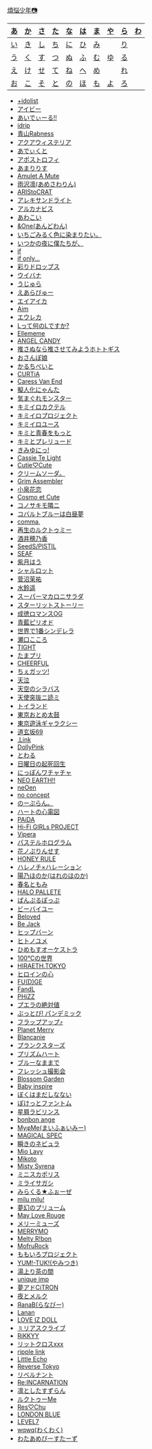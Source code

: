 [煩悩少年📷️](about.md)

| [あ](#a) | [か](#ka) | [さ](#sa) | [た](#ta) | [な](#na) | [は](#ha) | [ま](#ma) | [や](#ya) | [ら](#ra) | [わ](#wa) |
| :-:      | :-:       | :-:       | :-:       | :-:       | :-:       | :-:       | :-:       | :-:       | :-:       |
| [い](#i) | [き](#ki) | [し](#si) | [ち](#ti) | [に](#ni) | [ひ](#hi) | [み](#mi) |           | [り](#ri) |           |
| [う](#u) | [く](#ku) | [す](#su) | [つ](#tu) | [ぬ](#nu) | [ふ](#hu) | [む](#mu) | [ゆ](#yu) | [る](#ru) |           |
| [え](#e) | [け](#ke) | [せ](#se) | [て](#te) | [ね](#ne) | [へ](#he) | [め](#me) |           | [れ](#re) |           |
| [お](#o) | [こ](#ko) | [そ](#so) | [と](#to) | [の](#no) | [ほ](#ho) | [も](#mo) | [よ](#yo) | [ろ](#ro) |           |

- <a id="a" href="https://x.com/search?f=live&q=from%3Ameisou_shounen+%23%E3%82%A2%E3%82%A4%E3%83%89%E3%83%AA%E3%82%B9%E3%83%88+OR+%23idolist">+idolist</a>
- [アイビー](https://x.com/search?f=live&q=from%3Ameisou_shounen+%23%E3%82%AB%E3%82%BF%E3%82%AB%E3%83%8A%E3%82%A2%E3%82%A4%E3%83%93%E3%83%BC)
- [あいでぃーる!!](https://x.com/search?f=live&q=from%3Ameisou_shounen+%23%E3%81%82%E3%81%84%E3%81%A7%E3%81%83%E3%83%BC%E3%82%8B)
- [idrip](https://x.com/search?f=live&q=from%3Ameisou_shounen+%23idrip)
- [青山Rabness](https://x.com/search?f=live&q=from%3Ameisou_shounen+%23%E9%9D%92%E3%83%A9%E3%83%93)
- [アクアウィステリア](https://x.com/search?f=live&q=from%3Ameisou_shounen+%23%E3%82%A2%E3%82%AF%E3%82%A2%E3%82%A6%E3%82%A3%E3%82%B9%E3%83%86%E3%83%AA%E3%82%A2+OR+%23%E3%82%A2%E3%82%AF%E3%82%A6%E3%82%A3%E3%82%B9)
- [あでぃくと](https://x.com/search?f=live&q=from%3Ameisou_shounen+%23%E3%81%82%E3%81%A7%E3%81%83%E3%81%8F%E3%81%A8)
- [アポストロフィ](https://x.com/search?f=live&q=from%3Ameisou_shounen+%23%E3%82%A2%E3%83%9D%E3%82%B9%E3%83%88%E3%83%AD%E3%83%95%E3%82%A3)
- [あまりりす](https://x.com/search?f=live&q=from%3Ameisou_shounen+%23%E3%81%82%E3%81%BE%E3%82%8A%E3%82%8A%E3%81%99)
- [Amulet A Mute](https://x.com/search?f=live&q=from%3Ameisou_shounen+%23%E3%81%82%E3%82%80%E3%81%82%E3%82%80)
- [雨沢凛(あめさわりん)](https://x.com/search?f=live&q=from%3Ameisou_shounen+%23%E9%9B%A8%E6%B2%A2%E5%87%9B)
- [ARIStoCRAT](https://x.com/search?f=live&q=from%3Ameisou_shounen+%23%E3%82%A2%E3%83%AA%E3%82%AF%E3%83%A9+OR+%23ARIStoCRAT)
- [アレキサンドライト](https://x.com/search?f=live&q=from%3Ameisou_shounen+%23%E3%82%A2%E3%83%AC%E3%82%AD%E3%82%B5%E3%83%B3%E3%83%89%E3%83%A9%E3%82%A4%E3%83%88)
- [アルカナビス](https://x.com/search?f=live&q=from%3Ameisou_shounen+%23%E3%82%A2%E3%83%AB%E3%82%AB%E3%83%8A%E3%83%93%E3%82%B9)
- [あわこい](https://x.com/search?f=live&q=from%3Ameisou_shounen+%23%E3%81%82%E3%82%8F%E3%81%93%E3%81%84)
- [&One(あんどわん)](https://x.com/search?f=live&q=from%3Ameisou_shounen+%23%E3%82%A2%E3%83%B3%E3%83%89%E3%83%AF%E3%83%B3)
- <a id="i" href="https://x.com/search?f=live&q=from%3Ameisou_shounen+%23%E3%81%84%E3%81%A1%E3%81%BF%E3%82%8B">いちごみるく色に染まりたい。</a>
- [いつかの夜に僕たちが、](https://x.com/search?f=live&q=from%3Ameisou_shounen+%23%E3%81%84%E3%81%A4%E3%81%8B%E3%81%AE%E5%A4%9C%E3%81%AB%E5%83%95%E3%81%9F%E3%81%A1%E3%81%8C)
- [if](https://x.com/search?f=live&q=from%3Ameisou_shounen+%23%E3%81%84%E3%81%B5%E3%81%97%E3%82%87%E3%81%A3%E3%81%A8)
- [if only...](https://x.com/search?f=live&q=from%3Ameisou_shounen+%23%E3%81%84%E3%81%B5%E3%81%8A%E3%82%93)
- [彩りドロップス](https://x.com/search?f=live&q=from%3Ameisou_shounen+%23%E5%BD%A9%E3%82%8A%E3%83%89%E3%83%AD%E3%83%83%E3%83%97%E3%82%B9)
- <a id="u" href="https://x.com/search?f=live&q=from%3Ameisou_shounen+%23%E3%82%A6%E3%82%A4%E3%83%90%E3%83%8A">ウイバナ</a>
- [うじゅら](https://x.com/search?f=live&q=from%3Ameisou_shounen+%23%E3%81%86%E3%81%98%E3%82%85%E3%82%89)
- <a id="e" href="https://x.com/search?f=live&q=from%3Ameisou_shounen+%23%E3%81%88%E3%81%82%E3%82%89%E3%81%B3%E3%82%85%E3%83%BC">えあらびゅー</a>
- [エイアイカ](https://x.com/search?f=live&q=from%3Ameisou_shounen+%23%E3%82%A8%E3%82%A4%E3%82%A2%E3%82%A4%E3%82%AB)
- [Aim](https://x.com/search?f=live&q=from%3Ameisou_shounen+%23Aim)
- [エウレカ](https://x.com/search?f=live&q=from%3Ameisou_shounen+%23%E3%82%A8%E3%82%A6%E3%83%AC%E3%82%AB)
- [Lって何のLですか?](https://x.com/search?f=live&q=from%3Ameisou_shounen+%23L%E3%81%AA%E3%82%93)
- [Ellememe](https://x.com/search?f=live&q=from%3Ameisou_shounen+%23Ellememe)
- [ANGEL CANDY](https://x.com/search?f=live&q=from%3Ameisou_shounen+%23%E3%81%88%E3%82%93%E3%81%A7%E3%81%83%E3%83%BC)
- <a id="o" href="https://x.com/search?f=live&q=from%3Ameisou_shounen+%23%E6%8E%A8%E3%81%95%E3%83%9B%E3%83%88">推さぬなら推させてみようホトトギス</a>
- [おさんぽ娘](https://x.com/search?f=live&q=from%3Ameisou_shounen+%23%E3%81%8A%E3%81%95%E3%82%93%E3%81%BD%E5%A8%98)
- <a id="ka" href="https://x.com/search?f=live&q=from%3Ameisou_shounen+%23%E3%81%8B%E3%82%8B%E3%81%A1%E3%81%B9%E3%81%84%E3%81%A8">かるちべいと</a>
- [CURTiA](https://x.com/search?f=live&q=from%3Ameisou_shounen+%23CURTiA)
- [Caress Van End](https://x.com/search?f=live&q=from%3Ameisou_shounen+%23%E3%82%AB%E3%83%AC%E3%83%90%E3%83%B3)
- <a id="ki" href="https://x.com/search?f=live&q=from%3Ameisou_shounen+%23%E6%93%AC%E4%BA%BA%E5%8C%96%E3%81%AB%E3%82%83%E3%82%93%E3%81%9F+OR+%23%E5%B8%82%E3%83%B6%E8%B0%B7%E5%87%AA%E7%B4%97">擬人化にゃんた</a>
- [気まぐれモンスター](https://x.com/search?f=live&q=from%3Ameisou_shounen+%23%E3%81%90%E3%82%8C%E3%82%82%E3%82%93%E5%86%99%E7%9C%9F+OR+%23%E3%81%90%E3%82%8C%E3%82%82%E3%82%93)
- [キミイロカクテル](https://x.com/search?f=live&q=from%3Ameisou_shounen+%23%E3%82%AD%E3%83%9F%E3%82%AB%E3%82%AF)
- [キミイロプロジェクト](https://x.com/search?f=live&q=from%3Ameisou_shounen+%23%E3%82%AD%E3%83%9F%E3%82%A4%E3%83%AD%E3%83%97%E3%83%AD%E3%82%B8%E3%82%A7%E3%82%AF%E3%83%88)
- [キミイロユース](https://x.com/search?f=live&q=from%3Ameisou_shounen+%23%E3%82%AD%E3%83%9F%E3%82%A4%E3%83%AD%E3%83%A6%E3%83%BC%E3%82%B9)
- [キミと青春をもっと](https://x.com/search?f=live&q=from%3Ameisou_shounen+%23%E3%82%AD%E3%83%9F%E9%9D%92)
- [キミとプレリュード](https://x.com/search?f=live&q=from%3Ameisou_shounen+%23%E3%82%AD%E3%83%9F%E3%81%A8%E3%83%97%E3%83%AC%E3%83%AA%E3%83%A5%E3%83%BC%E3%83%89)
- [きみゆにっ!](https://x.com/search?f=live&q=from%3Ameisou_shounen+%23%E3%81%8D%E3%81%BF%E3%82%86%E3%81%AB%E3%81%A3)
- [Cassie Te Light](https://x.com/search?f=live&q=from%3Ameisou_shounen+%23%E3%82%AD%E3%83%A3%E3%82%B7%E3%83%86%E3%83%A9)
- [Cutie♡Cute](https://x.com/search?f=live&q=from%3Ameisou_shounen+%23%E3%82%AD%E3%83%A5%E3%83%86%E3%82%A3%E3%82%AD%E3%83%A5)
- <a id="ku" href="https://x.com/search?f=live&q=from%3Ameisou_shounen+%23%E3%82%AF%E3%83%AA%E3%82%BD">クリームソーダ。</a>
- [Grim Assembler](https://x.com/search?f=live&q=from%3Ameisou_shounen+%23%E3%82%B0%E3%83%AA%E3%83%9E%E3%82%B9)
- <span id="ke"></span><a id="ko" href="https://x.com/search?f=live&q=from%3Ameisou_shounen+%23%E5%B0%8F%E6%B3%89%E8%8A%B1%E6%81%8B">小泉花恋</a>
- [Cosmo et Cute](https://x.com/search?f=live&q=from%3Ameisou_shounen+%23%E3%82%B3%E3%82%B9%E3%83%A2%E3%82%A8%E3%82%AD%E3%83%A5%E3%83%BC%E3%83%88)
- [コノサキモ隣ニ](https://x.com/search?f=live&q=from%3Ameisou_shounen+%23%E3%82%B3%E3%83%8E%E3%82%B5%E3%82%AD%E3%83%A2%E9%9A%A3%E3%83%8B)
- [コバルトブルーは白昼夢](https://x.com/search?f=live&q=from%3Ameisou_shounen+%23%E3%82%B3%E3%83%90%E3%83%AB%E3%83%88%E3%83%96%E3%83%AB%E3%83%BC%E3%81%AF%E7%99%BD%E6%98%BC%E5%A4%A2)
- [comma,](https://x.com/search?f=live&q=from%3Ameisou_shounen+%23comma)
- <a id="sa" href="https://x.com/search?f=live&q=from%3Ameisou_shounen+%23%E3%83%AB%E3%82%AF%E3%83%88%E3%82%A5%E3%83%9F%E3%83%BC+OR+%23%E3%83%AB%E3%82%AF%E3%83%88%E3%82%A5%E3%83%9F">再生のルクトゥミー</a>
- [酒井穂乃香](https://x.com/search?f=live&q=from%3Ameisou_shounen+%23%E9%85%92%E4%BA%95%E7%A9%82%E4%B9%83%E9%A6%99)
- <a id="si" href="https://x.com/search?f=live&q=from%3Ameisou_shounen+%23SeedSPISTIL">SeedS/PISTIL</a>
- [SEAF](https://x.com/search?f=live&q=from%3Ameisou_shounen+%23SEAF)
- [紫月はう](https://x.com/search?f=live&q=from%3Ameisou_shounen+%23%E7%B4%AB%E6%9C%88%E3%81%AF%E3%81%86)
- [シャルロット](https://x.com/search?f=live&q=from%3Ameisou_shounen+%23%E3%82%B7%E3%83%A3%E3%83%AB%E3%83%AD%E3%83%83%E3%83%88)
- <a id="su" href="https://x.com/search?f=live&q=from%3Ameisou_shounen+%23%E8%8F%85%E6%B2%BC%E8%8C%89%E7%A5%90">菅沼茉祐</a>
- [水鈴遥](https://x.com/search?f=live&q=from%3Ameisou_shounen+%23%E6%B0%B4%E9%88%B4%E9%81%A5)
- [スーパーマカロニサラダ](https://x.com/search?f=live&q=from%3Ameisou_shounen+%23%E3%82%B9%E3%83%BC%E3%83%91%E3%83%BC%E3%83%9E%E3%82%AB%E3%83%AD%E3%83%8B%E3%82%B5%E3%83%A9%E3%83%80+OR+%23%E3%82%B9%E3%83%91%E3%83%9E%E3%82%AB)
- [スターリットストーリー](https://x.com/search?f=live&q=from%3Ameisou_shounen+%23%E3%82%B9%E3%82%BF%E3%83%BC%E3%83%AA%E3%83%83%E3%83%88%E3%82%B9%E3%83%88%E3%83%BC%E3%83%AA%E3%83%BC)
- <a id="se" href="https://x.com/search?f=live&q=from%3Ameisou_shounen+%23%E6%88%90%E5%BE%B3%E3%83%AD%E3%83%9E%E3%83%B3%E3%82%B9OG">成徳ロマンスOG</a>
- [青藍ピリオド](https://x.com/search?f=live&q=from%3Ameisou_shounen+%23%E8%97%8D%E3%83%94%E3%83%AA)
- [世界で1番シンデレラ](https://x.com/search?f=live&q=from%3Ameisou_shounen+%23%E4%B8%96%E7%95%8C%E3%81%A71%E7%95%AA%E3%82%B7%E3%83%B3%E3%83%87%E3%83%AC%E3%83%A9)
- [瀬口こころ](https://x.com/search?f=live&q=from%3Ameisou_shounen+%23%E7%80%AC%E5%8F%A3%E3%81%93%E3%81%93%E3%82%8D)
- <span id="so"></span><a id="ta" href="https://x.com/search?f=live&q=from%3Ameisou_shounen+%23TIGHT">TIGHT</a>
- [たまプリ](https://x.com/search?f=live&q=from%3Ameisou_shounen+%23%E3%81%9F%E3%81%BE%E3%83%97%E3%83%AA+OR+%23%E3%81%9F%E3%81%BE%E3%81%B7%E3%82%8A)
- <a id="ti" href="https://x.com/search?f=live&q=from%3Ameisou_shounen+%23CHEERFUL">CHEERFUL</a>
- [ちぇガッツ!](https://x.com/search?f=live&q=from%3Ameisou_shounen+%23%E3%81%A1%E3%81%87%E3%82%AC%E3%83%83%E3%83%84)
- <span id="tu"></span><a id="te" href="https://x.com/search?f=live&q=from%3Ameisou_shounen+%23%E5%A4%A9%E6%B3%A3">天泣</a>
- [天空のシラバス](https://x.com/search?f=live&q=from%3Ameisou_shounen+%23%E5%A4%A9%E7%A9%BA%E3%81%AE%E3%82%B7%E3%83%A9%E3%83%90%E3%82%B9)
- [天使突抜ニ読ミ](https://x.com/search?f=live&q=from%3Ameisou_shounen+%23%E3%83%84%E3%82%AD%E3%83%A8%E3%83%9F)
- <a id="to" href="https://x.com/search?f=live&q=from%3Ameisou_shounen+%23%E3%83%88%E3%82%A4%E3%83%A9%E3%83%B3%E3%83%89">トイランド</a>
- [東京おとめ太鼓](https://x.com/search?f=live&q=from%3Ameisou_shounen+%23%E3%81%8A%E3%81%A8%E3%82%81%E3%83%95%E3%82%A9%E3%83%88)
- [東京遊泳ギャラクシー](https://x.com/search?f=live&q=from%3Ameisou_shounen+%23%E6%9D%B1%E4%BA%AC%E9%81%8A%E6%B3%B3%E3%82%AE%E3%83%A3%E3%83%A9%E3%82%AF%E3%82%B7%E3%83%BC)
- [道玄坂69](https://x.com/search?f=live&q=from%3Ameisou_shounen+%23%E9%81%93%E7%8E%84%E5%9D%8269)
- [.Link](https://x.com/search?f=live&q=from%3Ameisou_shounen+%23%E3%81%A9%E3%81%A3%E3%81%A8%E3%82%8A%E3%82%93%E3%81%8F)
- [DollyPink](https://x.com/search?f=live&q=from%3Ameisou_shounen+%23DollyPink)
- [とわる](https://x.com/search?f=live&q=from%3Ameisou_shounen+%23%E3%81%A8%E3%82%8F%E3%82%8B)
- <span id="na"></span><a id="ni" href="https://x.com/search?f=live&q=from%3Ameisou_shounen+%23%E3%83%8B%E3%83%81%E3%82%AB%E3%82%A4">日曜日の起死回生</a>
- [にっぽんワチャチャ](https://x.com/search?f=live&q=from%3Ameisou_shounen+%23%E3%81%AB%E3%81%A3%E3%81%BD%E3%82%93%E3%83%AF%E3%83%81%E3%83%A3%E3%83%81%E3%83%A3)
- <span id="nu"></span><a id="ne" href="https://x.com/search?f=live&q=from%3Ameisou_shounen+%23%E3%83%8D%E3%82%AA%E3%82%A2%E3%82%B9%E6%92%AE%E5%BD%B1%E9%83%A8">NEO EARTH!!</a>
- [neOen](https://x.com/search?f=live&q=from%3Ameisou_shounen+%23neOen)
- <a id="no" href="https://x.com/search?f=live&q=from%3Ameisou_shounen+%23%E3%81%AE%E3%83%BC%E3%81%93%E3%82%93">no concept</a>
- [のーぷらん。](https://x.com/search?f=live&q=from%3Ameisou_shounen+%23%E3%81%AE%E3%83%BC%E3%81%B7%E3%82%89%E3%82%93)
- <a id="ha" href="https://x.com/search?f=live&q=from%3Ameisou_shounen+%23%E3%83%8F%E3%83%88%E9%9B%BB">ハートの心電図</a>
- [PAiDA](https://x.com/search?f=live&q=from%3Ameisou_shounen+%23PAiDA)
- [Hi-Fi GIRLs PROJECT](https://x.com/search?f=live&q=from%3Ameisou_shounen+%23HiFiGL)
- [Vipera](https://x.com/search?f=live&q=from%3Ameisou_shounen+%23Vipera)
- [パステルホログラム](https://x.com/search?f=live&q=from%3Ameisou_shounen+%23%E3%83%91%E3%82%B9%E3%83%86%E3%83%AB%E3%83%9B%E3%83%AD%E3%82%B0%E3%83%A9%E3%83%A0)
- [花ノぷりんせす](https://x.com/search?f=live&q=from%3Ameisou_shounen+%23%E8%8A%B1%E3%81%B7%E3%82%8A)
- [HONEY RULE](https://x.com/search?f=live&q=from%3Ameisou_shounen+%23%E3%81%AF%E3%81%AB%E3%82%8B%E3%82%8B)
- [ハレノチ×ハレーション](https://x.com/search?f=live&q=from%3Ameisou_shounen+%23%E3%83%8F%E3%83%AC%E3%83%8F%E3%83%AC)
- [陽乃ほのか(はれのほのか)](https://x.com/search?f=live&q=from%3Ameisou_shounen+%23%E9%99%BD%E4%B9%83%E3%81%BB%E3%81%AE%E3%81%8B)
- [春名ともみ](https://x.com/search?f=live&q=from%3Ameisou_shounen+%23%E6%98%A5%E5%90%8D%E3%81%A8%E3%82%82%E3%81%BF)
- [HALO PALLETE](https://x.com/search?f=live&q=from%3Ameisou_shounen+%23%E3%83%8F%E3%83%AD%E3%83%91%E3%83%AC)
- [ぱんぷるぽっぷ](https://x.com/search?f=live&q=from%3Ameisou_shounen+%23%E3%81%B1%E3%82%93%E3%81%B7%E3%82%8B%E3%81%BD%E3%81%A3%E3%81%B7)
- <a id="hi" href="https://x.com/search?f=live&q=from%3Ameisou_shounen+%23%E3%83%93%E3%83%BC%E3%83%90%E3%82%A4%E3%83%A6%E3%83%BC">ビーバイユー</a>
- [Beloved](https://x.com/search?f=live&q=from%3Ameisou_shounen+%23%E3%81%B3%E3%83%BC%E3%82%89%E3%81%B6%E3%81%B5%E3%81%89%E3%81%A8)
- [Be Jack](https://x.com/search?f=live&q=from%3Ameisou_shounen+%23BeJack)
- [ヒップバーン](https://x.com/search?f=live&q=from%3Ameisou_shounen+%23%E3%83%92%E3%83%83%E3%83%97%E3%83%90%E3%83%BC%E3%83%B3)
- [ヒトノユメ](https://x.com/search?f=live&q=from%3Ameisou_shounen+%23%E3%83%92%E3%83%88%E3%83%8E%E3%83%A6%E3%83%A1)
- [ひめもすオーケストラ](https://x.com/search?f=live&q=from%3Ameisou_shounen+%23%E3%81%B2%E3%82%81%E3%82%82%E3%81%99%E3%82%AA%E3%83%BC%E3%82%B1%E3%82%B9%E3%83%88%E3%83%A9+OR+%23%E3%81%B2%E3%82%81%E3%82%AA%E3%82%B1)
- [100℃の世界](https://x.com/search?f=live&q=from%3Ameisou_shounen+%23100%E5%BA%A6%E3%81%AE%E4%B8%96%E7%95%8C)
- [HIRAETH.TOKYO](https://x.com/search?f=live&q=from%3Ameisou_shounen+%23%E3%83%92%E3%83%A9%E3%82%A8%E3%82%B9%E3%83%88%E3%83%BC%E3%82%AD%E3%83%A7%E3%83%BC+OR+%23%E3%81%88%E3%81%82%E3%82%89%E3%81%B3%E3%82%85%E3%83%BC)
- [ヒロインの心](https://x.com/search?f=live&q=from%3Ameisou_shounen+%23%E3%83%92%E3%83%AD%E3%82%A4%E3%83%B3%E3%81%AE%E5%BF%83)
- <a id="hu" href="https://x.com/search?f=live&q=from%3Ameisou_shounen+%23%E3%81%B5%E3%81%81%E3%81%A3%E3%81%98">FU(D)GE</a>
- [FandL](https://x.com/search?f=live&q=from%3Ameisou_shounen+%23FandL)
- [PHiZZ](https://x.com/search?f=live&q=from%3Ameisou_shounen+%23PHiZZ)
- [プエラの絶対値](https://x.com/search?f=live&q=from%3Ameisou_shounen+%23%E3%83%97%E3%82%A8%E3%83%A9%E3%81%AE%E7%B5%B6%E5%AF%BE%E5%80%A4)
- [ぶっとび! パンデミック](https://x.com/search?f=live&q=from%3Ameisou_shounen+%23%E3%81%B6%E3%81%A3%E3%83%91%E3%83%B3)
- [フラップアップ⤴︎](https://x.com/search?f=live&q=from%3Ameisou_shounen+%23%E3%83%95%E3%83%A9%E3%83%83%E3%83%97%E3%82%A2%E3%83%83%E3%83%97)
- [Planet Merry](https://x.com/search?f=live&q=from%3Ameisou_shounen+%23%E3%83%97%E3%83%A9%E3%83%A1%E3%83%AA)
- [Blancanie](https://x.com/search?f=live&q=from%3Ameisou_shounen+%23Blancanie)
- [プランクスターズ](https://x.com/search?f=live&q=from%3Ameisou_shounen+%23%E3%83%97%E3%83%A9%E3%83%B3%E3%82%AF%E3%82%B9%E3%82%BF%E3%83%BC%E3%82%BA)
- [プリズムハート](https://x.com/search?f=live&q=from%3Ameisou_shounen+%23%E3%83%97%E3%83%AA%E3%82%BA%E3%83%A0%E3%83%8F%E3%83%BC%E3%83%88)
- [ブルーなままで](https://x.com/search?f=live&q=from%3Ameisou_shounen+%23%E3%83%96%E3%83%AB%E3%83%BC%E3%81%AA%E3%81%BE%E3%81%BE%E3%81%A7)
- [フレッシュ撮影会](https://x.com/search?f=live&q=from%3Ameisou_shounen+%23%E3%83%95%E3%83%AC%E3%83%83%E3%82%B7%E3%83%A5%E6%92%AE%E5%BD%B1%E4%BC%9A)
- [Blossom Garden](https://x.com/search?f=live&q=from%3Ameisou_shounen+%23BlossomGarden)
- <a id="he" href="https://x.com/search?f=live&q=from%3Ameisou_shounen+%23%E3%83%99%E3%83%93%E3%82%B9%E3%83%91">Baby inspire</a>
- <a id="ho" href="https://x.com/search?f=live&q=from%3Ameisou_shounen+%23%E3%81%BC%E3%81%8F%E3%81%97%E3%81%AA">ぼくはまだしなない</a>
- [ぽけっとファントム](https://x.com/search?f=live&q=from%3Ameisou_shounen+%23%E3%81%BD%E3%81%91%E3%81%A3%E3%81%A8%E3%83%95%E3%82%A1%E3%83%B3%E3%83%88%E3%83%A0)
- [星屑ラビリンス](https://x.com/search?f=live&q=from%3Ameisou_shounen+%23%E6%98%9F%E5%B1%91%E3%83%A9%E3%83%93%E3%83%AA%E3%83%B3%E3%82%B9)
- [bonbon ange](https://x.com/search?f=live&q=from%3Ameisou_shounen+%23bonbonange)
- <a id="ma" href="https://x.com/search?f=live&q=from%3Ameisou_shounen+%23%E3%81%BE%E3%81%84%E3%81%BF%E3%83%BC%E6%92%AE%E5%BD%B1%E9%83%A8+OR+%23%E3%81%BE%E3%81%84%E3%81%BF%E3%83%BC">MyφMe(まいふぁいみー)</a>
- [MAGICAL SPEC](https://x.com/search?f=live&q=from%3Ameisou_shounen+%23%E3%83%9E%E3%82%B8%E3%82%B9%E3%83%9A)
- [瞬きのネビュラ](https://x.com/search?f=live&q=from%3Ameisou_shounen+%23%E7%9E%AC%E3%81%8D%E3%81%AE%E3%83%8D%E3%83%93%E3%83%A5%E3%83%A9+OR+%23%E3%81%BE%E3%81%9F%E3%83%8D)
- <a id="mi" href="https://x.com/search?f=live&q=from%3Ameisou_shounen+%23%E3%83%9F%E3%82%AA%E3%83%A9%E3%83%93">Mio Lavy</a>
- [Mikoto](https://x.com/search?f=live&q=from%3Ameisou_shounen+%23Mikoto)
- [Misty Syrena](https://x.com/search?f=live&q=from%3Ameisou_shounen+%23MistySyrena)
- [ミニスカポリス](https://x.com/search?f=live&q=from%3Ameisou_shounen+%23%E3%83%9F%E3%83%8B%E3%82%B9%E3%82%AB%E3%83%9D%E3%83%AA%E3%82%B9)
- [ミライサガシ](https://x.com/search?f=live&q=from%3Ameisou_shounen+%23%E3%83%9F%E3%83%A9%E3%82%B5%E3%82%AC%E3%83%95%E3%82%A9%E3%83%88)
- [みらくる★ふぉーぜ](https://x.com/search?f=live&q=from%3Ameisou_shounen+%23%E3%81%BF%E3%82%89%E3%81%8F%E3%82%8B%E3%81%B5%E3%81%89%E3%83%BC%E3%81%9C)
- [milu milu!](https://x.com/search?f=live&q=from%3Ameisou_shounen+%23%E3%83%9F%E3%83%AB%E3%83%9F%E3%83%AB)
- <a id="mu" href="https://x.com/search?f=live&q=from%3Ameisou_shounen+%23%E3%82%80%E3%80%9C%E3%81%B7%E3%82%8A">夢幻のプリューム</a>
- <a id="me" href="https://x.com/search?f=live&q=from%3Ameisou_shounen+%23%E3%83%A1%E3%82%A4%E3%83%A9%E3%83%96">May Love Rouge</a>
- [メリーミューズ](https://x.com/search?f=live&q=from%3Ameisou_shounen+%23%E3%83%A1%E3%83%AA%E3%83%BC%E3%83%9F%E3%83%A5%E3%83%BC%E3%82%BA)
- [MERRYMO](https://x.com/search?f=live&q=from%3Ameisou_shounen+%23MERRYMO)
- [Melty R!bon](https://x.com/search?f=live&q=from%3Ameisou_shounen+%23%E3%82%81%E3%82%8B%E3%82%8A%E3%81%BC)
- <a id="mo" href="https://x.com/search?f=live&q=from%3Ameisou_shounen+%23%E3%83%A2%E3%83%95%E3%83%AB%E3%83%AD%E3%83%83%E3%82%AF">MofruRock</a>
- [ももいろプロジェクト](https://x.com/search?f=live&q=from%3Ameisou_shounen+%23%E3%82%82%E3%82%82%E3%81%84%E3%82%8D%E3%83%97%E3%83%AD%E3%82%B8%E3%82%A7%E3%82%AF%E3%83%88)
- <a id="ya" href="https://x.com/search?f=live&q=from%3Ameisou_shounen+%23YMTK">YUM!-TUK!(やみつき)</a>
- <a id="yu" href="https://x.com/search?f=live&q=from%3Ameisou_shounen+%23%E6%B9%AF%E4%B8%8A%E3%82%8A%E8%8C%B6%E3%81%AE%E9%96%93">湯上り茶の間</a>
- [unique imp](https://x.com/search?f=live&q=from%3Ameisou_shounen+%23%E3%83%A6%E3%83%8B%E3%83%97)
- [夢アドCiTRON](https://x.com/search?f=live&q=from%3Ameisou_shounen+%23%E5%A4%A2%E3%82%A2%E3%83%89%E3%82%B7%E3%83%88%E3%83%AD%E3%83%B3)
- <a id="yo" href="https://x.com/search?f=live&q=from%3Ameisou_shounen+%23%E3%82%88%E3%82%8B%E3%82%81%E3%82%8B">夜とメルク</a>
- <a id="ra" href="https://x.com/search?f=live&q=from%3Ameisou_shounen+%23%D0%AFanaB">ЯanaB(らなびー)</a>
- [Lanan](https://x.com/search?f=live&q=from%3Ameisou_shounen+%23Lanan)
- [LOVE IZ DOLL](https://x.com/search?f=live&q=from%3Ameisou_shounen+%23LOVE_IZ_DOLL)
- <a id="ri" href="https://x.com/search?f=live&q=from%3Ameisou_shounen+%23%E3%83%AA%E3%82%A2%E3%82%B9%E3%82%AF%E3%83%A9%E3%82%A4%E3%83%96">♮リアスクライブ</a>
- [RiKKYY](https://x.com/search?f=live&q=from%3Ameisou_shounen+%23RiKKYY)
- [リットクロスxxx](https://x.com/search?f=live&q=from%3Ameisou_shounen+%23%E3%83%AA%E3%83%88%E3%82%AF%E3%83%ADxxx)
- [ripple link](https://x.com/search?f=live&q=from%3Ameisou_shounen+%23ripplelink)
- [Little Echo](https://x.com/search?f=live&q=from%3Ameisou_shounen+%23%E3%83%AA%E3%83%88%E3%82%A8%E3%82%B3)
- [Reverse Tokyo](https://x.com/search?f=live&q=from%3Ameisou_shounen+%23%E3%83%AA%E3%83%90%E3%82%B9%E3%83%88)
- [リベルナント](https://x.com/search?f=live&q=from%3Ameisou_shounen+%23%E3%83%AA%E3%83%99%E3%83%AB%E3%83%8A%E3%83%B3%E3%83%88+OR+%23%E3%81%8A%E3%81%95%E3%82%93%E3%81%BD%E5%A8%98)
- [Re:INCARNATION](https://x.com/search?f=live&q=from%3Ameisou_shounen+%23%E3%83%AA%E3%83%B3%E3%82%AB%E3%83%8D)
- [凛としたすずらん](https://x.com/search?f=live&q=from%3Ameisou_shounen+%23%E5%87%9B%E3%81%A8%E3%81%97%E3%81%9F%E3%81%99%E3%81%9A%E3%82%89%E3%82%93)
- <a id="ru" href="https://x.com/search?f=live&q=from%3Ameisou_shounen+%23%E3%83%AB%E3%82%AF%E3%83%88%E3%82%A5%E3%83%9F">ルクトゥーMe</a>
- [Res♡Chu](https://x.com/search?f=live&q=from%3Ameisou_shounen+%23%E3%82%8C%E3%81%99%E3%81%A1%E3%82%85%E3%83%BC)
- [LONDON BLUE](https://x.com/search?f=live&q=from%3Ameisou_shounen+%23%E3%83%AD%E3%83%B3%E3%83%96%E3%83%AB)
- <a id="re" href="https://x.com/search?f=live&q=from%3Ameisou_shounen+%23LEVEL7">LEVEL7</a>
- <span id="ro"></span><a id="wa" href="https://x.com/search?f=live&q=from%3Ameisou_shounen+%23wqwq">wqwq(わくわく)</a>
- [わたあめびーすたーず](https://x.com/search?f=live&q=from%3Ameisou_shounen+%23%E3%82%8F%E3%81%9F%E3%81%B3%E3%83%BC)

<br><br><br><br><br><br><br><br><br><br><br><br><br><br><br><br><br><br><br><br>
